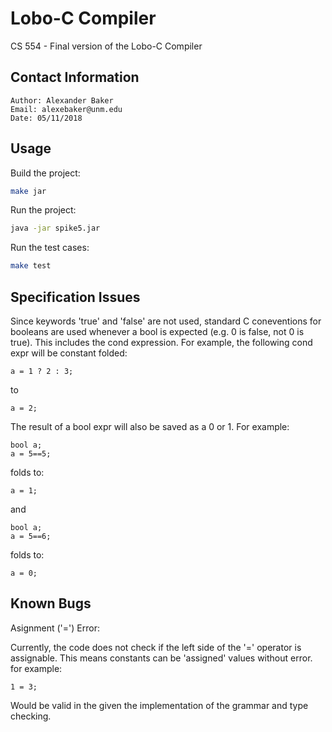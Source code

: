 # Lobo-C Compiler

CS 554 - Final version of the Lobo-C Compiler


## Contact Information

    Author: Alexander Baker
    Email: alexebaker@unm.edu
    Date: 05/11/2018


## Usage

Build the project:

```bash
make jar
```

Run the project:

```bash
java -jar spike5.jar
```

Run the test cases:

```bash
make test
```


## Specification Issues

Since keywords 'true' and 'false' are not used, standard C coneventions for booleans are used whenever a bool is expected
(e.g. 0 is false, not 0 is true). This includes the cond expression. For example, the following cond expr will be constant folded:

```
a = 1 ? 2 : 3;
```

to

```
a = 2;
```

The result of a bool expr will also be saved as a 0 or 1. For example:

```
bool a;
a = 5==5;
```

folds to:

```
a = 1;
```

and

```
bool a;
a = 5==6;
```

folds to:

```
a = 0;
```


## Known Bugs

Asignment ('=') Error:

Currently, the code does not check if the left side of the '=' operator is assignable. This means constants can be 'assigned' values without error.
for example:

```
1 = 3;
```

Would be valid in the given the implementation of the grammar and type checking.
